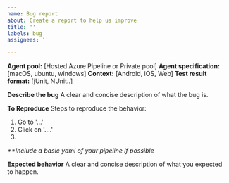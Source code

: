 ```yaml
---
name: Bug report
about: Create a report to help us improve
title: ''
labels: bug
assignees: ''

---
```


**Agent pool:** [Hosted Azure Pipeline or Private pool]
**Agent specification:** [macOS, ubuntu, windows]
**Context:** [Android, iOS, Web]
**Test result format:** [jUnit, NUnit..]

**Describe the bug**
A clear and concise description of what the bug is.

**To Reproduce**
Steps to reproduce the behavior:
1. Go to '...'
2. Click on '....'
3. 
_**Include a basic yaml of your pipeline if possible_

**Expected behavior**
A clear and concise description of what you expected to happen.
